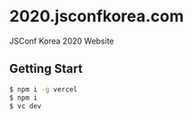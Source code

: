# 2020.jsconfkorea.com

JSConf Korea 2020 Website

## Getting Start

```sh
$ npm i -g vercel
$ npm i
$ vc dev
```
